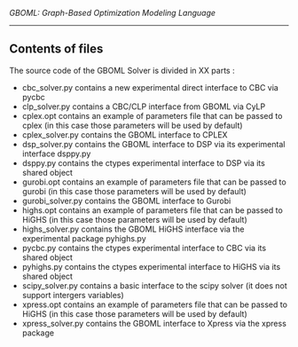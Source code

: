 *GBOML: Graph-Based Optimization Modeling Language*

---
## Contents of files
The source code of the GBOML Solver is divided in XX parts : 
- cbc_solver.py contains a new experimental direct interface to CBC via pycbc
- clp_solver.py contains a CBC/CLP interface from GBOML via CyLP
- cplex.opt contains an example of parameters file that can be passed to cplex 
  (in this case those parameters will be used by default)
- cplex_solver.py contains the GBOML interface to CPLEX
- dsp_solver.py contains the GBOML interface to DSP via its experimental interface dsppy.py
- dsppy.py contains the ctypes experimental interface to DSP via its shared object
- gurobi.opt contains an example of parameters file that can be passed to gurobi 
  (in this case those parameters will be used by default)
- gurobi_solver.py contains the GBOML interface to Gurobi
- highs.opt contains an example of parameters file that can be passed to HiGHS
  (in this case those parameters will be used by default)
- highs_solver.py contains the GBOML HiGHS interface via the experimental package pyhighs.py
- pycbc.py contains the ctypes experimental interface to CBC via its shared object
- pyhighs.py contains the ctypes experimental interface to HiGHS via its shared object
- scipy_solver.py contains a basic interface to the scipy solver (it does not support intergers variables)
- xpress.opt contains an example of parameters file that can be passed to HiGHS
  (in this case those parameters will be used by default)
- xpress_solver.py contains the GBOML interface to Xpress via the xpress package
